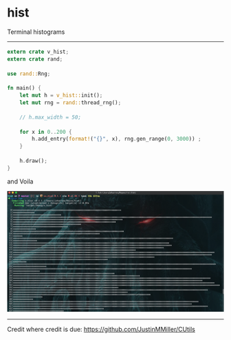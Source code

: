 
# hist

Terminal histograms

----------------


```rust
extern crate v_hist;
extern crate rand;

use rand::Rng;

fn main() {
    let mut h = v_hist::init();
    let mut rng = rand::thread_rng();

    // h.max_width = 50;

    for x in 0..200 {
        h.add_entry(format!("{}", x), rng.gen_range(0, 3000)) ;
    }

    h.draw();
}
```

and Voila


![screenshot](assets/screenshot.png)


----------------

Credit where credit is due: https://github.com/JustinMMiller/CUtils
